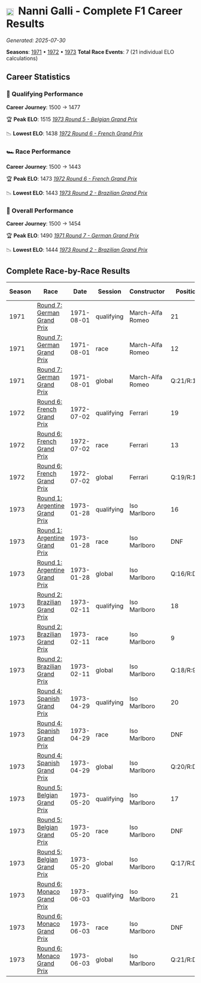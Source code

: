 # <img src="https://upload.wikimedia.org/wikipedia/commons/0/03/Flag_of_Italy.svg" alt="Italy" width="20" height="auto" style="vertical-align: middle; margin-right: 5px;" onerror="this.outerHTML='🇮🇹'; this.style.marginRight='5px';"/> Nanni Galli - Complete F1 Career Results

*Generated: 2025-07-30*

**Seasons**: [1971](../seasons/1971-season-report.md) • [1972](../seasons/1972-season-report.md) • [1973](../seasons/1973-season-report.md)
**Total Race Events**: 7 (21 individual ELO calculations)

## Career Statistics

### 🏁 Qualifying Performance
**Career Journey**: 1500 → 1477

🏆 **Peak ELO**: 1515
   *[1973 Round 5 - Belgian Grand Prix](../seasons/1973-season-report.md#round-5-belgian-grand-prix)*

📉 **Lowest ELO**: 1438
   *[1972 Round 6 - French Grand Prix](../seasons/1972-season-report.md#round-6-french-grand-prix)*

### 🏎️ Race Performance
**Career Journey**: 1500 → 1443

🏆 **Peak ELO**: 1473
   *[1972 Round 6 - French Grand Prix](../seasons/1972-season-report.md#round-6-french-grand-prix)*

📉 **Lowest ELO**: 1443
   *[1973 Round 2 - Brazilian Grand Prix](../seasons/1973-season-report.md#round-2-brazilian-grand-prix)*

### 🌟 Overall Performance
**Career Journey**: 1500 → 1454

🏆 **Peak ELO**: 1490
   *[1971 Round 7 - German Grand Prix](../seasons/1971-season-report.md#round-7-german-grand-prix)*

📉 **Lowest ELO**: 1444
   *[1973 Round 2 - Brazilian Grand Prix](../seasons/1973-season-report.md#round-2-brazilian-grand-prix)*


## Complete Race-by-Race Results

| Season | Race | Date | Session | Constructor | Position | Starting ELO | ELO Change | Final ELO | Teammate |
|--------|------|------|---------|-------------|----------|--------------|------------|-----------|----------|
| 1971 | [Round 7: German Grand Prix](../seasons/1971-season-report.md#round-7-german-grand-prix) | 1971-08-01 | qualifying | March-Alfa Romeo | 21 | 1500 | -35 | 1465 | <img src="https://upload.wikimedia.org/wikipedia/commons/0/03/Flag_of_Italy.svg" alt="Italy" width="20" height="auto" style="vertical-align: middle; margin-right: 5px;" onerror="this.outerHTML='🇮🇹'; this.style.marginRight='5px';"/> Andrea de Adamich |
| 1971 | [Round 7: German Grand Prix](../seasons/1971-season-report.md#round-7-german-grand-prix) | 1971-08-01 | race | March-Alfa Romeo | 12 | 1500 | N/A | 1500 | <img src="https://upload.wikimedia.org/wikipedia/commons/0/03/Flag_of_Italy.svg" alt="Italy" width="20" height="auto" style="vertical-align: middle; margin-right: 5px;" onerror="this.outerHTML='🇮🇹'; this.style.marginRight='5px';"/> Andrea de Adamich |
| 1971 | [Round 7: German Grand Prix](../seasons/1971-season-report.md#round-7-german-grand-prix) | 1971-08-01 | global | March-Alfa Romeo | Q:21/R:12 | 1500 | -10 | 1490 | <img src="https://upload.wikimedia.org/wikipedia/commons/0/03/Flag_of_Italy.svg" alt="Italy" width="20" height="auto" style="vertical-align: middle; margin-right: 5px;" onerror="this.outerHTML='🇮🇹'; this.style.marginRight='5px';"/> Andrea de Adamich |
| 1972 | [Round 6: French Grand Prix](../seasons/1972-season-report.md#round-6-french-grand-prix) | 1972-07-02 | qualifying | Ferrari | 19 | 1465 | -27 | 1438 | Jacky Ickx |
| 1972 | [Round 6: French Grand Prix](../seasons/1972-season-report.md#round-6-french-grand-prix) | 1972-07-02 | race | Ferrari | 13 | 1500 | -27 | 1473 | Jacky Ickx |
| 1972 | [Round 6: French Grand Prix](../seasons/1972-season-report.md#round-6-french-grand-prix) | 1972-07-02 | global | Ferrari | Q:19/R:13 | 1490 | -27 | 1463 | Jacky Ickx |
| 1973 | [Round 1: Argentine Grand Prix](../seasons/1973-season-report.md#round-1-argentine-grand-prix) | 1973-01-28 | qualifying | Iso Marlboro | 16 | 1438 | +38 | 1476 | <img src="https://upload.wikimedia.org/wikipedia/commons/3/3e/Flag_of_New_Zealand.svg" alt="New Zealand" width="20" height="auto" style="vertical-align: middle; margin-right: 5px;" onerror="this.outerHTML='🇳🇿'; this.style.marginRight='5px';"/> Howden Ganley |
| 1973 | [Round 1: Argentine Grand Prix](../seasons/1973-season-report.md#round-1-argentine-grand-prix) | 1973-01-28 | race | Iso Marlboro | DNF | 1473 | N/A | 1473 | <img src="https://upload.wikimedia.org/wikipedia/commons/3/3e/Flag_of_New_Zealand.svg" alt="New Zealand" width="20" height="auto" style="vertical-align: middle; margin-right: 5px;" onerror="this.outerHTML='🇳🇿'; this.style.marginRight='5px';"/> Howden Ganley |
| 1973 | [Round 1: Argentine Grand Prix](../seasons/1973-season-report.md#round-1-argentine-grand-prix) | 1973-01-28 | global | Iso Marlboro | Q:16/R:DNF | 1463 | +11 | 1474 | <img src="https://upload.wikimedia.org/wikipedia/commons/3/3e/Flag_of_New_Zealand.svg" alt="New Zealand" width="20" height="auto" style="vertical-align: middle; margin-right: 5px;" onerror="this.outerHTML='🇳🇿'; this.style.marginRight='5px';"/> Howden Ganley |
| 1973 | [Round 2: Brazilian Grand Prix](../seasons/1973-season-report.md#round-2-brazilian-grand-prix) | 1973-02-11 | qualifying | Iso Marlboro | 18 | 1476 | -33 | 1442 | <img src="https://upload.wikimedia.org/wikipedia/commons/3/3e/Flag_of_New_Zealand.svg" alt="New Zealand" width="20" height="auto" style="vertical-align: middle; margin-right: 5px;" onerror="this.outerHTML='🇳🇿'; this.style.marginRight='5px';"/> Howden Ganley |
| 1973 | [Round 2: Brazilian Grand Prix](../seasons/1973-season-report.md#round-2-brazilian-grand-prix) | 1973-02-11 | race | Iso Marlboro | 9 | 1473 | -30 | 1443 | <img src="https://upload.wikimedia.org/wikipedia/commons/3/3e/Flag_of_New_Zealand.svg" alt="New Zealand" width="20" height="auto" style="vertical-align: middle; margin-right: 5px;" onerror="this.outerHTML='🇳🇿'; this.style.marginRight='5px';"/> Howden Ganley |
| 1973 | [Round 2: Brazilian Grand Prix](../seasons/1973-season-report.md#round-2-brazilian-grand-prix) | 1973-02-11 | global | Iso Marlboro | Q:18/R:9 | 1474 | -31 | 1444 | <img src="https://upload.wikimedia.org/wikipedia/commons/3/3e/Flag_of_New_Zealand.svg" alt="New Zealand" width="20" height="auto" style="vertical-align: middle; margin-right: 5px;" onerror="this.outerHTML='🇳🇿'; this.style.marginRight='5px';"/> Howden Ganley |
| 1973 | [Round 4: Spanish Grand Prix](../seasons/1973-season-report.md#round-4-spanish-grand-prix) | 1973-04-29 | qualifying | Iso Marlboro | 20 | 1442 | +40 | 1482 | <img src="https://upload.wikimedia.org/wikipedia/commons/3/3e/Flag_of_New_Zealand.svg" alt="New Zealand" width="20" height="auto" style="vertical-align: middle; margin-right: 5px;" onerror="this.outerHTML='🇳🇿'; this.style.marginRight='5px';"/> Howden Ganley |
| 1973 | [Round 4: Spanish Grand Prix](../seasons/1973-season-report.md#round-4-spanish-grand-prix) | 1973-04-29 | race | Iso Marlboro | DNF | 1443 | N/A | 1443 | <img src="https://upload.wikimedia.org/wikipedia/commons/3/3e/Flag_of_New_Zealand.svg" alt="New Zealand" width="20" height="auto" style="vertical-align: middle; margin-right: 5px;" onerror="this.outerHTML='🇳🇿'; this.style.marginRight='5px';"/> Howden Ganley |
| 1973 | [Round 4: Spanish Grand Prix](../seasons/1973-season-report.md#round-4-spanish-grand-prix) | 1973-04-29 | global | Iso Marlboro | Q:20/R:DNF | 1444 | +12 | 1456 | <img src="https://upload.wikimedia.org/wikipedia/commons/3/3e/Flag_of_New_Zealand.svg" alt="New Zealand" width="20" height="auto" style="vertical-align: middle; margin-right: 5px;" onerror="this.outerHTML='🇳🇿'; this.style.marginRight='5px';"/> Howden Ganley |
| 1973 | [Round 5: Belgian Grand Prix](../seasons/1973-season-report.md#round-5-belgian-grand-prix) | 1973-05-20 | qualifying | Iso Marlboro | 17 | 1482 | +33 | 1515 | <img src="https://upload.wikimedia.org/wikipedia/commons/3/3e/Flag_of_New_Zealand.svg" alt="New Zealand" width="20" height="auto" style="vertical-align: middle; margin-right: 5px;" onerror="this.outerHTML='🇳🇿'; this.style.marginRight='5px';"/> Howden Ganley |
| 1973 | [Round 5: Belgian Grand Prix](../seasons/1973-season-report.md#round-5-belgian-grand-prix) | 1973-05-20 | race | Iso Marlboro | DNF | 1443 | N/A | 1443 | <img src="https://upload.wikimedia.org/wikipedia/commons/3/3e/Flag_of_New_Zealand.svg" alt="New Zealand" width="20" height="auto" style="vertical-align: middle; margin-right: 5px;" onerror="this.outerHTML='🇳🇿'; this.style.marginRight='5px';"/> Howden Ganley |
| 1973 | [Round 5: Belgian Grand Prix](../seasons/1973-season-report.md#round-5-belgian-grand-prix) | 1973-05-20 | global | Iso Marlboro | Q:17/R:DNF | 1456 | +10 | 1465 | <img src="https://upload.wikimedia.org/wikipedia/commons/3/3e/Flag_of_New_Zealand.svg" alt="New Zealand" width="20" height="auto" style="vertical-align: middle; margin-right: 5px;" onerror="this.outerHTML='🇳🇿'; this.style.marginRight='5px';"/> Howden Ganley |
| 1973 | [Round 6: Monaco Grand Prix](../seasons/1973-season-report.md#round-6-monaco-grand-prix) | 1973-06-03 | qualifying | Iso Marlboro | 21 | 1515 | -37 | 1477 | <img src="https://upload.wikimedia.org/wikipedia/commons/3/3e/Flag_of_New_Zealand.svg" alt="New Zealand" width="20" height="auto" style="vertical-align: middle; margin-right: 5px;" onerror="this.outerHTML='🇳🇿'; this.style.marginRight='5px';"/> Howden Ganley |
| 1973 | [Round 6: Monaco Grand Prix](../seasons/1973-season-report.md#round-6-monaco-grand-prix) | 1973-06-03 | race | Iso Marlboro | DNF | 1443 | N/A | 1443 | <img src="https://upload.wikimedia.org/wikipedia/commons/3/3e/Flag_of_New_Zealand.svg" alt="New Zealand" width="20" height="auto" style="vertical-align: middle; margin-right: 5px;" onerror="this.outerHTML='🇳🇿'; this.style.marginRight='5px';"/> Howden Ganley |
| 1973 | [Round 6: Monaco Grand Prix](../seasons/1973-season-report.md#round-6-monaco-grand-prix) | 1973-06-03 | global | Iso Marlboro | Q:21/R:DNF | 1465 | -11 | 1454 | <img src="https://upload.wikimedia.org/wikipedia/commons/3/3e/Flag_of_New_Zealand.svg" alt="New Zealand" width="20" height="auto" style="vertical-align: middle; margin-right: 5px;" onerror="this.outerHTML='🇳🇿'; this.style.marginRight='5px';"/> Howden Ganley |
